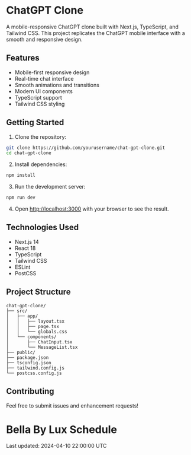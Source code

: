# ChatGPT Clone

A mobile-responsive ChatGPT clone built with Next.js, TypeScript, and Tailwind CSS. This project replicates the ChatGPT mobile interface with a smooth and responsive design.

## Features

- Mobile-first responsive design
- Real-time chat interface
- Smooth animations and transitions
- Modern UI components
- TypeScript support
- Tailwind CSS styling

## Getting Started

1. Clone the repository:
```bash
git clone https://github.com/yourusername/chat-gpt-clone.git
cd chat-gpt-clone
```

2. Install dependencies:
```bash
npm install
```

3. Run the development server:
```bash
npm run dev
```

4. Open [http://localhost:3000](http://localhost:3000) with your browser to see the result.

## Technologies Used

- Next.js 14
- React 18
- TypeScript
- Tailwind CSS
- ESLint
- PostCSS

## Project Structure

```
chat-gpt-clone/
├── src/
│   ├── app/
│   │   ├── layout.tsx
│   │   ├── page.tsx
│   │   └── globals.css
│   └── components/
│       ├── ChatInput.tsx
│       └── MessageList.tsx
├── public/
├── package.json
├── tsconfig.json
├── tailwind.config.js
└── postcss.config.js
```

## Contributing

Feel free to submit issues and enhancement requests!

# Bella By Lux Schedule

Last updated: 2024-04-10 22:00:00 UTC 